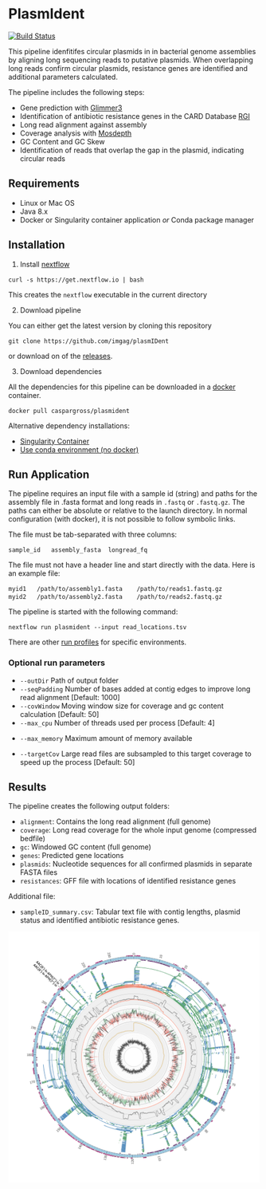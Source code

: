 PlasmIdent
==========

[![Build Status](https://travis-ci.org/caspargross/plasmIDent.svg?branch=master)](https://travis-ci.org/caspargross/plasmIDent)

This pipeline idenfitifes circular plasmids in in bacterial genome assemblies by aligning long sequencing reads to putative plasmids. When overlapping long reads confirm circular plasmids,  resistance genes are identified and additional parameters calculated. 

The pipeline includes the following steps:
- Gene prediction with [Glimmer3](https://ccb.jhu.edu/software/glimmer/)
- Identification of antibiotic resistance genes in the CARD Database [RGI](https://card.mcmaster.ca/analyze/rgi)
- Long read alignment against assembly
- Coverage analysis with [Mosdepth](https://github.com/brentp/mosdepth)
- GC Content and GC Skew
- Identification of reads that overlap the gap in the plasmid, indicating circular reads

Requirements
------------

- Linux or Mac OS 
- Java 8.x
- Docker or Singularity container application *or* Conda package manager


Installation 
------------

1) Install [nextflow](https://www.nextflow.io/)

```
curl -s https://get.nextflow.io | bash 
```

This creates the `nextflow` executable in the current directory


2) Download pipeline 

You can either get the latest version by cloning this repository

```
git clone https://github.com/imgag/plasmIDent
```

or download on of the [releases](https://github.com/imgag/plasmIDent/releases).


3) Download dependencies

All the dependencies for this pipeline can be downloaded in a [docker](https://docs.docker.com/install/) container.

```
docker pull caspargross/plasmident
```

Alternative dependency installations:

- [Singularity Container](docs/alternative_installation.md#singularity_container)
- [Use conda environment (no docker)](docs/alternative_installation.md#conda_environment)


Run Application
---------------

The pipeline requires an input file with a sample id (string) and paths for the assembly file in .fasta format and long reads in `.fastq` or `.fastq.gz`. The paths can either be absolute or relative to the launch directory. In normal configuration (with docker), it is not possible to follow symbolic links. 

The file must be tab-separated with three columns:

```
sample_id	assembly_fasta	longread_fq
```

The file must not have a header line and start directly with the data. Here is an example file: 

```
myid1	/path/to/assembly1.fasta	/path/to/reads1.fastq.gz
myid2	/path/to/assembly2.fasta	/path/to/reads2.fastq.gz
```

The pipeline is started with the following command:

```
nextflow run plasmident --input read_locations.tsv

```

There are other [run profiles](doc/profiles) for specific environments.


### Optional run parameters

- `--outDir` Path of output folder
- `--seqPadding` Number of bases added at contig edges to improve long read alignment [Default: 1000]
- `--covWindow` Moving window size for coverage and gc content calculation [Default: 50]
- `--max_cpu` Number of threads used per process [Default: 4]
* `--max_memory` Maximum amount of memory available
- `--targetCov` Large read files are subsampled to this target coverage to speed up the process [Default: 50]

Results
-------

The pipeline creates the following output folders:

- `alignment`: Contains the long read alignment (full genome)
- `coverage`: Long read coverage for the whole input genome (compressed bedfile)
- `gc`: Windowed GC content (full genome)
- `genes`: Predicted gene locations
- `plasmids`: Nucleotide sequences for all confirmed plasmids in separate FASTA files
- `resistances`: GFF file with locations of identified resistance genes

Additional file:

- `sampleID_summary.csv`: Tabular text file with contig lengths, plasmid status and identified antibiotic resistance genes.

![Example_Output](doc/example_output.png)
